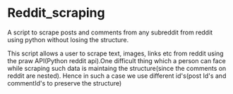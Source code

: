 # Reddit_scraping
A script to scrape posts and comments from any subreddit from reddit using python without losing the structure.

This script allows a user to scrape text, images, links etc from reddit using the praw API(Python reddit api).One difficult thing which a person can face while scraping such data is maintaing the structure(since the comments on reddit are nested). 
Hence in such a case we use different id's(post Id's and commentId's to preserve the structure)

